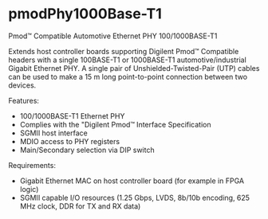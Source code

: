 # pmodPhy1000Base-T1
 Pmod™ Compatible Automotive Ethernet PHY 100/1000BASE-T1

Extends host controller boards supporting Digilent Pmod™ Compatible headers with a single 100BASE-T1 or 1000BASE-T1 automotive/industrial Gigabit Ethernet PHY. A single pair of Unshielded-Twisted-Pair (UTP) cables can be used to make a 15 m long point-to-point connection between two devices.

Features:
- 100/1000BASE-T1 Ethernet PHY
- Complies with the "Digilent Pmod™ Interface Specification
- SGMII host interface
- MDIO access to PHY registers
- Main/Secondary selection via DIP switch

Requirements:
- Gigabit Ethernet MAC on host controller board (for example in FPGA logic)
- SGMII capable I/O resources (1.25 Gbps, LVDS, 8b/10b encoding, 625 MHz clock, DDR for TX and RX data)
